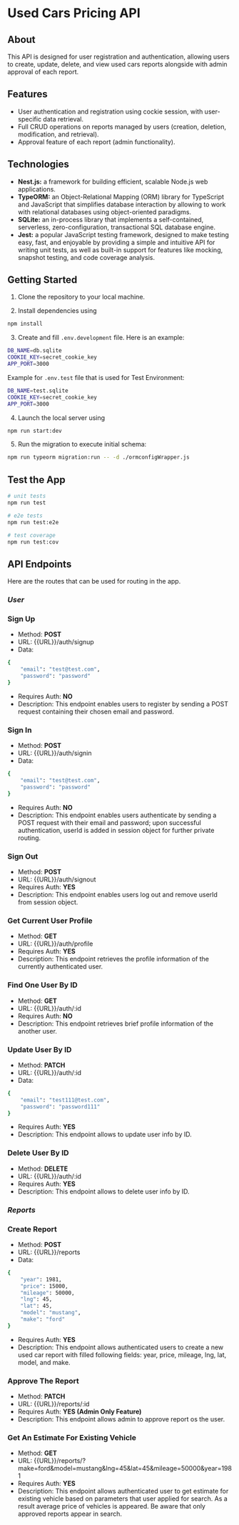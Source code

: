 # Used Cars Pricing API

## About

This API is designed for user registration and authentication, allowing users to create, update, delete, and view used cars reports alongside with admin approval of each report.

## Features

- User authentication and registration using cockie session, with user-specific data retrieval.
- Full CRUD operations on reports managed by users (creation, deletion, modification, and retrieval).
- Approval feature of each report (admin functionality).

## Technologies

- **Nest.js:** a framework for building efficient, scalable Node.js web applications.
- **TypeORM:** an Object-Relational Mapping (ORM) library for TypeScript and JavaScript that simplifies database interaction by allowing to work with relational databases using object-oriented paradigms.
- **SQLite:** an in-process library that implements a self-contained, serverless, zero-configuration, transactional SQL database engine.
- **Jest:** a popular JavaScript testing framework, designed to make testing easy, fast, and enjoyable by providing a simple and intuitive API for writing unit tests, as well as built-in support for features like mocking, snapshot testing, and code coverage analysis.

## Getting Started

1. Clone the repository to your local machine.
   
2. Install dependencies using
```bash
npm install
```

3. Create and fill `.env.development` file. Here is an example:
```bash
DB_NAME=db.sqlite
COOKIE_KEY=secret_cookie_key
APP_PORT=3000
```

Example for `.env.test` file that is used for Test Environment:
```bash
DB_NAME=test.sqlite
COOKIE_KEY=secret_cookie_key
APP_PORT=3000
```
   
4. Launch the local server using
```bash
npm run start:dev
```

5. Run the migration to execute initial schema:
```bash
npm run typeorm migration:run -- -d ./ormconfigWrapper.js
```

## Test the App

```bash
# unit tests
npm run test

# e2e tests
npm run test:e2e

# test coverage
npm run test:cov
```

## API Endpoints
Here are the routes that can be used for routing in the app.

### _User_

### Sign Up

- Method: **POST**
- URL: {{URL}}/auth/signup
- Data:
```bash
{
    "email": "test@test.com",
    "password": "password"
}
```
- Requires Auth: **NO**
- Description: This endpoint enables users to register by sending a POST request containing their chosen email and password.

### Sign In

- Method: **POST**
- URL: {{URL}}/auth/signin
- Data:
```bash
{
    "email": "test@test.com",
    "password": "password"
}
```
- Requires Auth: **NO**
- Description: This endpoint enables users authenticate by sending a POST request with their email and password; upon successful authentication, userId is added in session object for further private routing.

### Sign Out

- Method: **POST**
- URL: {{URL}}/auth/signout
- Requires Auth: **YES**
- Description: This endpoint enables users log out and remove userId from session object.

### Get Current User Profile

- Method: **GET**
- URL: {{URL}}/auth/profile
- Requires Auth: **YES**
- Description: This endpoint retrieves the profile information of the currently authenticated user.

### Find One User By ID

- Method: **GET**
- URL: {{URL}}/auth/:id
- Requires Auth: **NO**
- Description: This endpoint retrieves brief profile information of the another user.

### Update User By ID

- Method: **PATCH**
- URL: {{URL}}/auth/:id
- Data:
```bash
{
    "email": "test111@test.com",
    "password": "password111"
}
```
- Requires Auth: **YES**
- Description: This endpoint allows to update user info by ID.

### Delete User By ID

- Method: **DELETE**
- URL: {{URL}}/auth/:id
- Requires Auth: **YES**
- Description: This endpoint allows to delete user info by ID.

### _Reports_

### Create Report

- Method: **POST**
- URL: {{URL}}/reports
- Data:
```bash
{
    "year": 1981,
    "price": 15000,
    "mileage": 50000,
    "lng": 45,
    "lat": 45,
    "model": "mustang",
    "make": "ford"
}
```
- Requires Auth: **YES**
- Description: This endpoint allows authenticated users to create a new used car report with filled following fields: year, price, mileage, lng, lat, model, and make.

### Approve The Report

- Method: **PATCH**
- URL: {{URL}}/reports/:id
- Requires Auth: **YES (Admin Only Feature)**
- Description: This endpoint allows admin to approve report os the user.

### Get An Estimate For Existing Vehicle

- Method: **GET**
- URL: {{URL}}/reports/?make=ford&model=mustang&lng=45&lat=45&mileage=50000&year=1981
- Requires Auth: **YES**
- Description: This endpoint allows authenticated user to get estimate for existing vehicle based on parameters that user applied for search. As a result average price of vehicles is appeared. Be aware that only approved reports appear in search.

